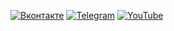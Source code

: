 [![Вконтакте](https://img.shields.io/badge/-VK-blue?style=flat&logo=vk)](https://vk.com/)
[![Telegram](https://img.shields.io/badge/-Telegram-blue?style=flat&logo=telegram)](https://web.telegram.org/)
[![YouTube](https://img.shields.io/badge/-YouTube-red?style=flat&logo=youtube)](https://www.youtube.com/)

